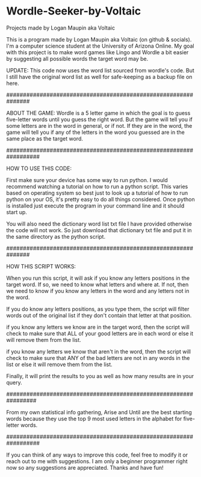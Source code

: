 # Wordle-Seeker-by-Voltaic
Projects made by Logan Maupin aka Voltaic


This is a program made by Logan Maupin aka Voltaic (on github & socials). I'm a computer science student at the University of Arizona Online. My goal with this project is to make word games like Lingo and Wordle a bit easier by suggesting all possible words the target word may be. 

UPDATE: This code now uses the word list sourced from wordle's code. But I still have the original word list as well for safe-keeping as a backup file on here. 

###############################################################

ABOUT THE GAME:
Wordle is a 5 letter game in which the goal is to guess five-letter words until you guess the right
word. But the game will tell you if some letters are in the word in general, or if not. If they are
in the word, the game will tell you if any of the letters in the word you guessed are in the same place
as the target word.

##################################################################

HOW TO USE THIS CODE: 

First make sure your device has some way to run python. I would recommend watching a tutorial on how to run a python script. This varies based on operating system so best just to look up a tutorial of how to run python on your OS, it's pretty easy to do all things considered. Once python is installed just execute the program in your command line and it should start up. 

You will also need the dictionary word list txt file I have provided otherwise the code will not work. So just download that dictionary txt file and put it in the same directory as the python script.

###############################################################

HOW THIS SCRIPT WORKS: 

When you run this script, it will ask if you know any letters positions in the target word. If so, we need to know
what letters and where at. If not, then we need to know if you know any letters in the word and any letters not in the
word.

If you do know any letters positions, as you type them, the script will filter words out of the original list if they
don't contain that letter at that position.

if you know any letters we know are in the target word, then the script will check to make sure that ALL
of your good letters are in each word or else it will remove them from the list.

if you know any letters we know that aren't in the word, then the script will check to make sure that ANY
of the bad letters are not in any words in the list or else it will remove them from the list.

Finally, it will print the results to you as well as how many results are in your query.

#################################################################

From my own statistical info gathering, Arise and Until are the best starting words because they use
the top 9 most used letters in the alphabet for five-letter words.

##################################################################

If you can think of any ways to improve this code, feel free to modify it or reach out to me with suggestions. I am only a beginner programmer right now so any suggestions are appreciated. Thanks and have fun! 


